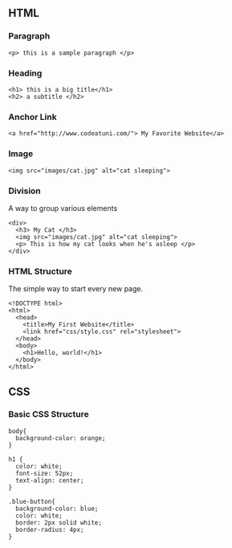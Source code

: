## HTML

### Paragraph
```
<p> this is a sample paragraph </p>
```
### Heading
```
<h1> this is a big title</h1>
<h2> a subtitle </h2>
```
### Anchor Link
```
<a href="http://www.codeatuni.com/"> My Favorite Website</a>
```
### Image
```
<img src="images/cat.jpg" alt="cat sleeping">
```

### Division
A way to group various elements
```
<div>
  <h3> My Cat </h3>
  <img src="images/cat.jpg" alt="cat sleeping">
  <p> This is how my cat looks when he's asleep </p>
</div>
```

### HTML Structure
The simple way to start every new page.
```
<!DOCTYPE html>
<html>
  <head>
    <title>My First Website</title>
    <link href="css/style.css" rel="stylesheet">
  </head>
  <body>
    <h1>Hello, world!</h1>
  </body>
</html>
```


## CSS

### Basic CSS Structure
```
body{
  background-color: orange;
}

h1 {
  color: white;
  font-size: 52px;
  text-align: center;
}

.blue-button{
  background-color: blue;
  color: white;
  border: 2px solid white;
  border-radius: 4px;
}
```

